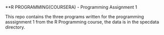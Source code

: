 **R PROGRAMMING(COURSERA) - Programming Assignment 1

This repo contains the three programs written for the programming asssignment 1 
from the R Programming course, the data is in the specdata directory.

